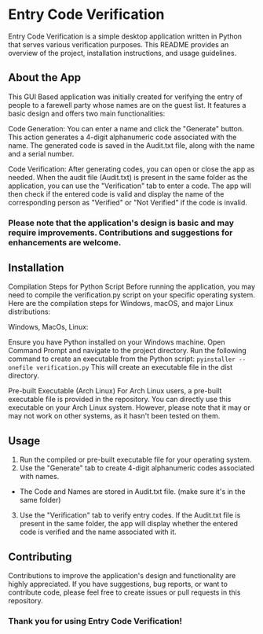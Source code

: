 # Entry Code Verification

Entry Code Verification is a simple desktop application written in Python that serves various verification purposes. This README provides an overview of the project, installation instructions, and usage guidelines.

## About the App

This GUI Based application was initially created for verifying the entry of people to a farewell party whose names are on the guest list. It features a basic design and offers two main functionalities:

Code Generation: You can enter a name and click the "Generate" button. This action generates a 4-digit alphanumeric code associated with the name. The generated code is saved in the Audit.txt file, along with the name and a serial number.

Code Verification: After generating codes, you can open or close the app as needed. When the audit file (Audit.txt) is present in the same folder as the application, you can use the "Verification" tab to enter a code. The app will then check if the entered code is valid and display the name of the corresponding person as "Verified" or "Not Verified" if the code is invalid.

### Please note that the application's design is basic and may require improvements. Contributions and suggestions for enhancements are welcome.

## Installation

Compilation Steps for Python Script
Before running the application, you may need to compile the verification.py script on your specific operating system. Here are the compilation steps for Windows, macOS, and major Linux distributions:

Windows, MacOs, Linux:

Ensure you have Python installed on your Windows machine.
Open Command Prompt and navigate to the project directory.
Run the following command to create an executable from the Python script:
`pyinstaller --onefile verification.py`
This will create an executable file in the dist directory.

Pre-built Executable (Arch Linux)
For Arch Linux users, a pre-built executable file is provided in the repository. You can directly use this executable on your Arch Linux system. However, please note that it may or may not work on other systems, as it hasn't been tested on them.

## Usage

1. Run the compiled or pre-built executable file for your operating system.
2. Use the "Generate" tab to create 4-digit alphanumeric codes associated with names.
  - The Code and Names are stored in Audit.txt file. (make sure it's in the same folder)
3. Use the "Verification" tab to verify entry codes. If the Audit.txt file is present in the same folder, the app will display whether the entered code is verified and the name associated with it.

## Contributing

Contributions to improve the application's design and functionality are highly appreciated. If you have suggestions, bug reports, or want to contribute code, please feel free to create issues or pull requests in this repository.

### Thank you for using Entry Code Verification!
